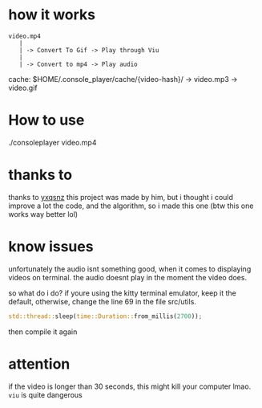 # how it works

```
video.mp4
   |
   | -> Convert To Gif -> Play through Viu
   |
   | -> Convert to mp4 -> Play audio

```

cache: $HOME/.console_player/cache/{video-hash}/
                                    -> video.mp3
                                    -> video.gif
# How to use

./consoleplayer video.mp4


# thanks to
thanks to [yxqsnz](https://github.com/yxqsnz)
   this project was made by him, but i thought i could improve a lot the code, and the algorithm, so i made this one (btw this one works way better lol)


# know issues
unfortunately the audio isnt something good, when it comes to displaying videos on terminal. the audio doesnt play in the moment the video does.

so what do i do? if youre using the kitty terminal emulator, keep it the default, otherwise, change the line 69 in the file src/utils.

```rs
std::thread::sleep(time::Duration::from_millis(2700));
```
then compile it again

# attention

if the video is longer than 30 seconds, this might kill your computer lmao. `viu` is quite dangerous
